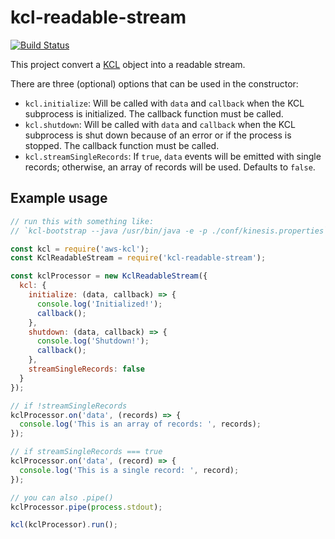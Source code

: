 # kcl-readable-stream

[![Build Status](https://travis-ci.org/dirceu/kcl-readable-stream.svg?branch=master)](https://travis-ci.org/dirceu/kcl-readable-stream)

This project convert a [KCL](https://github.com/awslabs/amazon-kinesis-client-nodejs) object into a readable stream.

There are three (optional) options that can be used in the constructor:

* `kcl.initialize`: Will be called with `data` and `callback` when the KCL subprocess is initialized. The callback function must be called.
* `kcl.shutdown`: Will be called with `data` and `callback` when the KCL subprocess is shut down because of an error or if the process is stopped. The callback function must be called.
* `kcl.streamSingleRecords`: If `true`, `data` events will be emitted with single records; otherwise, an array of records will be used. Defaults to `false`.

## Example usage

```js
// run this with something like:
// `kcl-bootstrap --java /usr/bin/java -e -p ./conf/kinesis.properties`

const kcl = require('aws-kcl');
const KclReadableStream = require('kcl-readable-stream');

const kclProcessor = new KclReadableStream({
  kcl: {
    initialize: (data, callback) => {
      console.log('Initialized!');
      callback();
    },
    shutdown: (data, callback) => {
      console.log('Shutdown!');
      callback();
    },
    streamSingleRecords: false
  }
});

// if !streamSingleRecords
kclProcessor.on('data', (records) => {
  console.log('This is an array of records: ', records);
});

// if streamSingleRecords === true
kclProcessor.on('data', (record) => {
  console.log('This is a single record: ', record);
});

// you can also .pipe()
kclProcessor.pipe(process.stdout);

kcl(kclProcessor).run();
```
